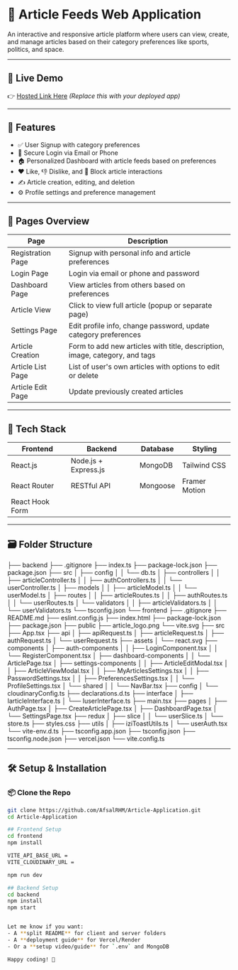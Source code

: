   # 📰 Article Feeds Web Application
  
  An interactive and responsive article platform where users can view, create, and manage articles based on their category preferences like sports, politics, and space.
  
  ---
  
  ## 🔗 Live Demo
  
  👉 [Hosted Link Here](https://article-application-eight.vercel.app) *(Replace this with your deployed app)*
  
  ---
  
  ## 🚀 Features
  
  - ✅ User Signup with category preferences
  - 🔐 Secure Login via Email or Phone
  - 🏠 Personalized Dashboard with article feeds based on preferences
  - ❤️ Like, 👎 Dislike, and 🚫 Block article interactions
  - ✍️ Article creation, editing, and deletion
  - ⚙️ Profile settings and preference management
  
  ---
  
  ## 🧾 Pages Overview
  
  | Page               | Description                                                                 |
  |--------------------|-----------------------------------------------------------------------------|
  | Registration Page  | Signup with personal info and article preferences                           |
  | Login Page         | Login via email or phone and password                                       |
  | Dashboard Page     | View articles from others based on preferences                              |
  | Article View       | Click to view full article (popup or separate page)                         |
  | Settings Page      | Edit profile info, change password, update category preferences             |
  | Article Creation   | Form to add new articles with title, description, image, category, and tags |
  | Article List Page  | List of user's own articles with options to edit or delete                  |
  | Article Edit Page  | Update previously created articles                                          |
  
  ---
  
  ## 🧱 Tech Stack
  
  | Frontend             | Backend                | Database     | Styling        |
  |----------------------|------------------------|--------------|----------------|
  | React.js             | Node.js + Express.js   | MongoDB      | Tailwind CSS   |
  | React Router         | RESTful API            | Mongoose     | Framer Motion  |
  | React Hook Form      |                        |              |                |
  
  ---
  
  ## 🗃️ Folder Structure
  
  ├── backend
    ├── .gitignore
    ├── index.ts
    ├── package-lock.json
    ├── package.json
    ├── src
    │   ├── config
    │   │   └── db.ts
    │   ├── controllers
    │   │   ├── articleController.ts
    │   │   ├── authControllers.ts
    │   │   └── userController.ts
    │   ├── models
    │   │   ├── articleModel.ts
    │   │   └── userModel.ts
    │   ├── routes
    │   │   ├── articleRoutes.ts
    │   │   ├── authRoutes.ts
    │   │   └── userRoutes.ts
    │   └── validators
    │   │   ├── articleValidators.ts
    │   │   └── userValidators.ts
    └── tsconfig.json
└── frontend
    ├── .gitignore
    ├── README.md
    ├── eslint.config.js
    ├── index.html
    ├── package-lock.json
    ├── package.json
    ├── public
        ├── article_logo.png
        └── vite.svg
    ├── src
        ├── App.tsx
        ├── api
        │   ├── apiRequest.ts
        │   ├── articleRequest.ts
        │   ├── authRequest.ts
        │   └── userRequest.ts
        ├── assets
        │   └── react.svg
        ├── components
        │   ├── auth-components
        │   │   ├── LoginComponent.tsx
        │   │   └── RegisterComponent.tsx
        │   ├── dashboard-components
        │   │   └── ArticlePage.tsx
        │   ├── settings-components
        │   │   ├── ArticleEditModal.tsx
        │   │   ├── ArticleViewModal.tsx
        │   │   ├── MyArticlesSettings.tsx
        │   │   ├── PasswordSettings.tsx
        │   │   ├── PreferencesSettings.tsx
        │   │   └── ProfileSettings.tsx
        │   └── shared
        │   │   └── NavBar.tsx
        ├── config
        │   └── cloudinaryConfig.ts
        ├── declarations.d.ts
        ├── interface
        │   ├── IarticleInterface.ts
        │   └── IuserInterface.ts
        ├── main.tsx
        ├── pages
        │   ├── AuthPage.tsx
        │   ├── CreateArticlePage.tsx
        │   ├── DashboardPage.tsx
        │   └── SettingsPage.tsx
        ├── redux
        │   ├── slice
        │   │   └── userSlice.ts
        │   └── store.ts
        ├── styles.css
        ├── utils
        │   ├── iziToastUtils.ts
        │   └── userAuth.tsx
        └── vite-env.d.ts
    ├── tsconfig.app.json
    ├── tsconfig.json
    ├── tsconfig.node.json
    ├── vercel.json
    └── vite.config.ts
  
  
  ---
  
  ## 🛠️ Setup & Installation
  
  ### 📦 Clone the Repo
  
  ```bash
  git clone https://github.com/AfsalRHM/Article-Application.git
  cd Article-Application
  
  ## Frontend Setup
  cd frontend
  npm install

  VITE_API_BASE_URL = 
  VITE_CLOUDINARY_URL =

  npm run dev
  
  ## Backend Setup
  cd backend
  npm install
  npm start
  
  
  Let me know if you want:
  - A **split README** for client and server folders
  - A **deployment guide** for Vercel/Render
  - Or a **setup video/guide** for `.env` and MongoDB
  
  Happy coding! 🚀
